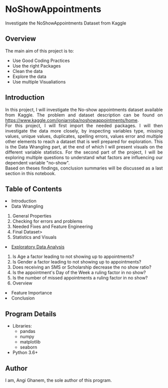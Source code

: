 # NoShowAppointments
Investigate the NoShowAppointments Dataset from Kaggle

## Overview
The main aim of this project is to:
  - Use Good Coding Practices
  - Use the right Packages
  - Clean the data
  - Explore the data
  - Use multiple Visualiations

## Introduction
<div style="text-align: justify">In this project, I will investigate the No-show appointments dataset available from Kaggle. The problem and dataset description can be found on <a href="https://your-site.com">https://www.kaggle.com/joniarroba/noshowappointments/home</a>.</div>

<div style="text-align: justify">For this project, I will first import the needed packages. I will then investigate the data more closely, by inspecting variables type, missing values, unique values, duplicates, spelling errors, values error and multiple other elements to reach a dataset that is well prepared for exploration. This is the Data Wrangling part, at the end of which I will present visuals on the different variable statistics.
For the second part of the project, I will be exploring multiple questions to understand what factors are influencing our dependent variable "no-show". </div>
<div style="text-align: justify">Based on theses findings, conclusion summaries will be discussed as a last section in this notebook. </div>

## Table of Contents
<li>Introduction</li>
<li>Data Wrangling</li>
    <ol> 
    <li>General Properties</li>
    <li>Checking for errors and problems</li>
    <li>Needed Fixes and Feature Engineering</li>
    <li>Final Dataset></li>
    <li>Statistics and Visuals </li>
    </ol>
    
<li><a href="#eda">Exploratory Data Analysis</a></li>
    <ol>
    <li>Is Age a factor leading to not showing up to appointments?</li>
    <li>Is Gender a factor leading to not showing up to appointments?</li>
    <li>Does receiving an SMS or Scholarship decrease the no show ratio?</li>
    <li>Is the appointment's Day of the Week a ruling factor in no show?</li>
    <li>Is the number of missed appointments a ruling factor in no show?</li>
    <li>Overview</li>
    </ol>
  
<li>Feature Importance</li>

<li>Conclusion</li>

## Program Details
  - Libraries:
    - pandas
    - numpy
    - matplotlib
    - seaborn
  - Python 3.6+
 
 ## Author
 I am, Angi Ghanem, the sole author of this program.
